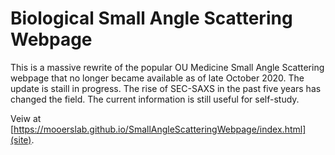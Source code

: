# Biological Small Angle Scattering Webpage

This is a massive rewrite of the popular OU Medicine Small Angle Scattering webpage that no longer became available as of late October 2020.
The update is staill in progress.
The rise of SEC-SAXS in the past five years has changed the field.
The current information is still useful for self-study.

Veiw at [https://mooerslab.github.io/SmallAngleScatteringWebpage/index.html](site).
